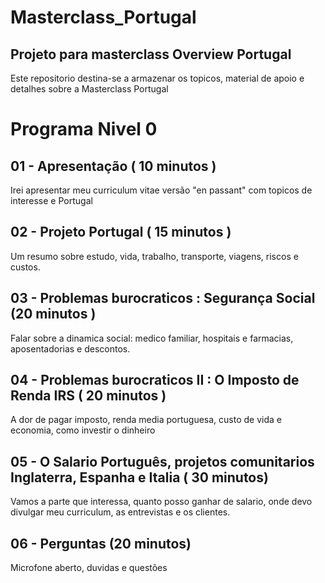 # Masterclass_Portugal

## Projeto para masterclass Overview Portugal

Este repositorio destina-se a armazenar os topicos, material de apoio e detalhes sobre a Masterclass Portugal

# Programa Nivel 0

## 01 - Apresentação ( 10 minutos )

Irei apresentar meu curriculum vitae versão "en passant" com topicos de interesse e Portugal

## 02 - Projeto Portugal ( 15 minutos )

Um resumo sobre estudo, vida, trabalho, transporte, viagens, riscos e custos.

## 03 - Problemas burocraticos : Segurança Social (20 minutos )

Falar sobre a dinamica social: medico familiar, hospitais e farmacias, aposentadorias e descontos.

## 04 - Problemas burocraticos II : O Imposto de Renda IRS ( 20 minutos )

A dor de pagar imposto, renda media portuguesa, custo de vida e economia, como investir o dinheiro

## 05 - O Salario Português, projetos comunitarios Inglaterra, Espanha e Italia ( 30 minutos)

Vamos a parte que interessa, quanto posso ganhar de salario, onde devo divulgar meu curriculum, as entrevistas e os clientes.

## 06 - Perguntas (20 minutos)

Microfone aberto, duvidas e questões
